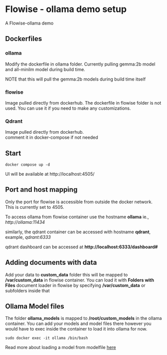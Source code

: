 # Flowise - ollama demo setup
A Flowise-ollama demo

## Dockerfiles
### ollama
Modify the dockerfile in ollama folder. Currently pulling gemma:2b model and all-minilm model during build time.  
  
NOTE that this will pull the gemma:2b models during build time itself

### flowise
Image pulled directly from dockerhub.  The dockerfile in flowise folder is not used. You can use it if you need to make any customizations.

### Qdrant
Image pulled directly from dockerhub.  
comment it in docker-compose if not needed

## Start
```
docker compose up -d
```

UI will be available at http://localhost:4505/

## Port and host mapping
Only the port for flowise is accessible from outside the docker network. This is currently set to 4505.   

To access ollama from flowise container use the hostname **ollama** ie., *http://ollama:11434*   

similarly, the qdrant container can be accessed with hostname **qdrant**, example, *qdrant:6333*    
    
qdrant dashboard can be accessed at **http://localhost:6333/dashboard#**  

## Adding documents with data
Add your data to **custom_data** folder this will be mapped to **/var/custom_data** in flowise container. You can load it with **Folders with Files** document loader in flowise by specifying **/var/custom_data** or subfolders inside that

## Ollama Model files
The folder **ollama_models** is mapped to **/root/custom_models** in the ollama container. You can add your models and model files there however you would have to exec inside the container to load it into ollama for now.
```
sudo docker exec -it ollama /bin/bash
```
Read more about loading a model from modelfile [here](https://github.com/jmorganca/ollama/blob/main/docs/modelfile.md)
